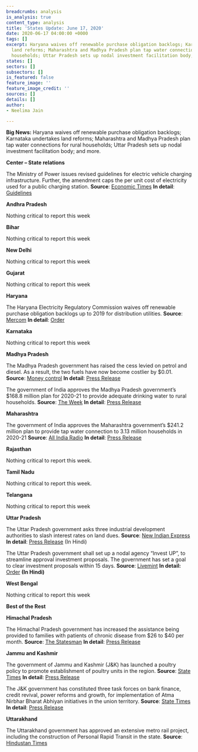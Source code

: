 ```yaml
---
breadcrumbs: analysis
is_analysis: true
content_type: analysis
title: 'States Update: June 17, 2020'
date: 2020-06-17 04:00:00 +0000
tags: []
excerpt: Haryana waives off renewable purchase obligation backlogs; Karnataka undertakes
  land reforms; Maharashtra and Madhya Pradesh plan tap water connections for rural
  households; Uttar Pradesh sets up nodal investment facilitation body; and more.
states: []
sectors: []
subsectors: []
is_featured: false
feature_image: ''
feature_image_credit: ''
sources: []
details: []
author:
- Neelima Jain

---
```

**Big News:** Haryana waives off renewable purchase obligation backlogs; Karnataka undertakes land reforms; Maharashtra and Madhya Pradesh plan tap water connections for rural households; Uttar Pradesh sets up nodal investment facilitation body; and more.

**Center – State relations**

The Ministry of Power issues revised guidelines for electric vehicle charging infrastructure. Further, the amendment caps the per unit cost of electricity used for a public charging station. **Source**: [Economic Times](https://economictimes.indiatimes.com/industry/energy/power/power-ministry-issues-revised-norms-for-ev-charging-infra-to-boost-e-mobility/articleshow/71444886.cms?from=mdr) **In detail**: [Guidelines](https://powermin.nic.in/sites/default/files/webform/notices/Amendment%20in%20Revised%20Guidelines.pdf)

**Andhra Pradesh**

Nothing critical to report this week

**Bihar**

Nothing critical to report this week

**New Delhi**

Nothing critical to report this week

**Gujarat**

Nothing critical to report this week

**Haryana**

The Haryana Electricity Regulatory Commission waives off renewable purchase obligation backlogs up to 2019 for distribution utilities. **Source**: [Mercom](https://mercomindia.com/haryana-waives-backlog-surcharges-open-access/) **In detail**: [Order](https://herc.gov.in/WriteReadData/Orders/O20200601.pdf)

**Karnataka**

Nothing critical to report this week

**Madhya Pradesh**

The Madhya Pradesh government has raised the cess levied on petrol and diesel. As a result, the two fuels have now become costlier by $0.01. **Source**: [Money control](https://www.moneycontrol.com/news/india/cess-on-petrol-and-diesel-increased-by-rs-1-in-madhya-pradesh-5398801.html) **In detail**: [Press Release](https://www.mpinfo.org/News/TodaysNews.aspx?newsid=20200612N23&LocID=1&PDt=6/12/2020)

The government of India approves the Madhya Pradesh government’s $168.8 million plan for 2020-21 to provide adequate drinking water to rural households. **Source**: [The Week](https://www.theweek.in/news/india/2020/06/11/mp-gets-rs-1280-crore-from-centre-under-jal-jeevan-mission.html) **In detail**: [Press Release](https://pib.gov.in/PressReleasePage.aspx?PRID=1630696)

**Maharashtra**

The government of India approves the Maharashtra government’s $241.2 million plan to provide tap water connection to 3.13 million households in 2020-21 **Source**: [All India Radio](http://www.newsonair.com/News?title=Centre-approves-funding-of-Rs-1%2C829-for-implementation-of-Jal-Jeevan-Mission-in-Maharashtra&id=391071) **In detail**: [Press Release](https://pib.gov.in/PressReleasePage.aspx?PRID=1630906)

**Rajasthan**

Nothing critical to report this week.

**Tamil Nadu**

Nothing critical to report this week.

**Telangana**

Nothing critical to report this week

**Uttar Pradesh**

The Uttar Pradesh government asks three industrial development authorities to slash interest rates on land dues. **Source**: [New Indian Express](https://www.newindianexpress.com/nation/2020/jun/11/yogi-government-slashes-interest-rates-on-land-dues-for-builders-in-uttar-pradesh-2155129.html) **In detail**: [Press Release](http://information.up.nic.in/attachments/files/5edf8f7f-c168-4eb4-810d-0c850af72573.pdf) (In Hindi)

The Uttar Pradesh government shall set up a nodal agency “Invest UP”, to streamline approval investment proposals. The government has set a goal to clear investment proposals within 15 days. **Source**: [Livemint](https://www.livemint.com/news/india/uttar-pradesh-to-set-up-invest-up-to-boost-investment-in-the-state-11592020046283.html) **In detail:** [Order](http://shasanadesh.up.gov.in/GO/ViewGOPDF_list_user.aspx?id1=MTcjMTgyIzYjMjAyMA==) **(In Hindi)**

**West Bengal**

Nothing critical to report this week

**Best of the Rest**

**Himachal Pradesh**

The Himachal Pradesh government has increased the assistance being provided to families with patients of chronic disease from $26 to $40 per month. **Source**: [The Statesman](https://www.thestatesman.com/cities/shimla/himachal-spends-rs-3-45-crore-sahara-yojna-1502899087.html) **In detail**: [Press Release](http://himachalpr.gov.in/OnePressRelease.aspx?Language=1&ID=17696)

**Jammu and Kashmir**

The government of Jammu and Kashmir (J&K) has launched a poultry policy to promote establishment of poultry units in the region. **Source**: [State Times](https://news.statetimes.in/jk-poultry-policy-framed-rs-50-cr-subsidy-announced-for-broiler-layer-farms-allied-activities/) **In detail**: [Press Release](http://new.jkdirinf.in/NewsDescription.aspx?ID=64463)

The J&K government has constituted three task forces on bank finance, credit revival, power reforms and growth, for implementation of Atma Nirbhar Bharat Abhiyan initiatives in the union territory. **Source**: [State Times](https://news.statetimes.in/three-task-forces-formed-on-bank-finance-credit-revival-power-reforms-growth-in-jk/) **In detail**: [Press Release](http://new.jkdirinf.in/NewsDescription.aspx?ID=64446)

**Uttarakhand**

The Uttarakhand government has approved an extensive metro rail project, including the construction of Personal Rapid Transit in the state. **Source**: [Hindustan Times](https://www.hindustantimes.com/dehradun/uttarakhand-approves-comprehensive-mobility-plan-for-3-cities-including-dehradun/story-qVdTtPWLrX8sYzgvNFJ5jP.html)